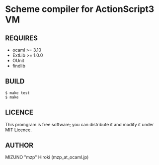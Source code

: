 Scheme compiler for ActionScript3 VM
====================================

REQUIRES
--------

* ocaml >= 3.10
* ExtLib >= 1.0.0
* OUnit
* findlib

BUILD
-----

    $ make test
    $ make

LICENCE
-------
This promgram is free software; you can distribute it and modify it under MIT Licence.

AUTHOR
------
MIZUNO "mzp" Hiroki (mzp_at_ocaml.jp)
